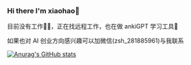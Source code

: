 ### Hi there I'm xiaohao👋

目前没有工作🙅‍♂️，正在找远程工作，也在做 ankiGPT 学习工具🦾

如果也对 AI 创业方向感兴趣可以加微信(zsh_281885961)与我联系

[![Anurag's GitHub stats](https://github-readme-stats.vercel.app/api?username=ITxiaohao)](https://github.com/anuraghazra/github-readme-stats)
